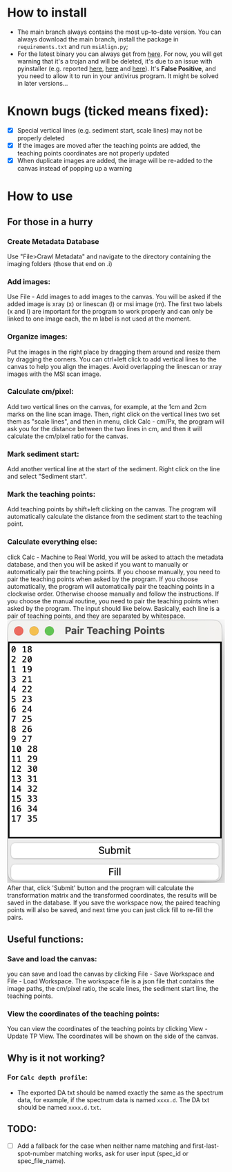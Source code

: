 # How to install

- The main branch always contains the most up-to-date version. You can always download the main branch, install the package in `requirements.txt` and run `msiAlign.py`;
- For the latest binary you can always get from [here](https://github.com/weimin-liu/msiAlign/releases/latest). For now, you will get warning that it's a trojan and will be deleted, it's due to an issue with pyinstaller (e.g. reported [here](https://stackoverflow.com/questions/43777106/program-made-with-pyinstaller-now-seen-as-a-trojan-horse-by-avg), [here](https://stackoverflow.com/questions/64788656/exe-file-made-with-pyinstaller-being-reported-as-a-virus-threat-by-windows-defen) and [here](https://github.com/pyinstaller/pyinstaller/issues/5854)). It's **False Positive**, and you need to allow it to run in your antivirus program. It might be solved in later versions...

# Known bugs (ticked means fixed):

- [x] Special vertical lines (e.g. sediment start, scale lines) may not be properly deleted 
- [x] If the images are moved after the teaching points are added, the teaching points coordinates are not properly updated
- [x] When duplicate images are added, the image will be re-added to the canvas instead of popping up a warning

# How to use

## For those in a hurry

### Create Metadata Database
Use "File>Crawl Metadata" and navigate to the directory containing the imaging folders (those that end on .i)

### Add images:
Use File - Add images to add images to the canvas. You will be asked if the added image is xray (x) or linescan (l) or msi image (m). The first two labels (x and l) are important for the program to work properly and can only be linked to one image each, the m label is not used at the moment. 

### Organize images:
Put the images in the right place by dragging them around and resize them by dragging the corners. You can ctrl+left click to add vertical lines to the canvas to help you align the images.
Avoid overlapping the linescan or xray images with the MSI scan image.

### Calculate cm/pixel: 
Add two vertical lines on the canvas, for example, at the 1cm and 2cm marks on the line scan image. Then, right click on the vertical lines two set them as "scale lines", and then in menu, click Calc - cm/Px, the program will ask you for the distance between the two lines in cm, and then it will calculate the cm/pixel ratio for the canvas.

### Mark sediment start:
Add another vertical line at the start of the sediment. Right click on the line and select "Sediment start".

### Mark the teaching points:
Add teaching points by shift+left clicking on the canvas. The program will automatically calculate the distance from the sediment start to the teaching point.

### Calculate everything else:
click Calc - Machine to Real World, you will be asked to attach the metadata database, and then you will be asked if you want to manually or automatically pair the teaching points. If you choose manually, you need to pair the teaching points when asked by the program. If you choose automatically, the program will automatically pair the teaching points in a clockwise order. Otherwise choose manually and follow the instructions.
If you choose the manual routine, you need to pair the teaching points when asked by the program. The input should like below. Basically, each line is a pair of teaching points, and they are separated by whitespace.
  ![Screenshot 2024-03-14 at 14.21.28.png](imgs%2FScreenshot%202024-03-14%20at%2014.21.28.png)
After that, click 'Submit' button and the program will calculate the transformation matrix and the transformed coordinates, the results will be saved in the database. If you save the workspace now, the paired teaching points will also be saved, and next time you can just click fill to re-fill the pairs.

## Useful functions:
### Save and load the canvas:
you can save and load the canvas by clicking File - Save Workspace and File - Load Workspace. The workspace file is a json file that contains the image paths, the cm/pixel ratio, the scale lines, the sediment start line, the teaching points.

### View the coordinates of the teaching points:
You can view the coordinates of the teaching points by clicking View - Update TP View. The coordinates will be shown on the side of the canvas.

## Why is it not working?

### For `Calc depth profile`:
- The exported DA txt should be named exactly the same as the spectrum data, for example, if the spectrum data is named `xxxx.d`. The DA txt should be named `xxxx.d.txt`.

## TODO:

- [ ] Add a fallback for the case when neither name matching and first-last-spot-number matching works, ask for user input (spec_id or spec_file_name).